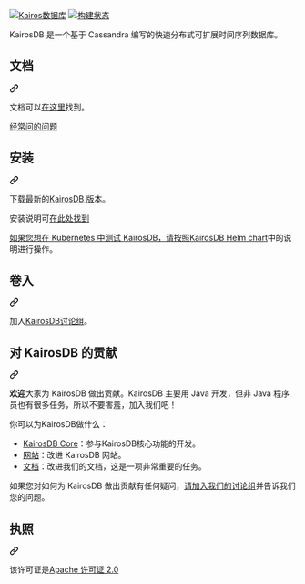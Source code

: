 <div class="Box-sc-g0xbh4-0 bJMeLZ js-snippet-clipboard-copy-unpositioned" data-hpc="true"><article class="markdown-body entry-content container-lg" itemprop="text"><p dir="auto"><a target="_blank" rel="noopener noreferrer" href="/kairosdb/kairosdb/blob/develop/webroot/img/kairosdb.png"><img src="/kairosdb/kairosdb/raw/develop/webroot/img/kairosdb.png" alt="Kairos数据库" style="max-width: 100%;"></a>
<a href="https://travis-ci.org/kairosdb/kairosdb" rel="nofollow"><img src="https://camo.githubusercontent.com/d4c1fb2ac0e605ad0e8178155ded08f65aa0bd05a9bceefe9c169f4849426624/68747470733a2f2f7472617669732d63692e6f72672f6b6169726f7364622f6b6169726f7364622e7376673f6272616e63683d646576656c6f70" alt="构建状态" data-canonical-src="https://travis-ci.org/kairosdb/kairosdb.svg?branch=develop" style="max-width: 100%;"></a></p>
<p dir="auto"><font style="vertical-align: inherit;"><font style="vertical-align: inherit;">KairosDB 是一个基于 Cassandra 编写的快速分布式可扩展时间序列数据库。</font></font></p>
<div class="markdown-heading" dir="auto"><h2 tabindex="-1" class="heading-element" dir="auto"><font style="vertical-align: inherit;"><font style="vertical-align: inherit;">文档</font></font></h2><a id="user-content-documentation" class="anchor" aria-label="永久链接：文档" href="#documentation"><svg class="octicon octicon-link" viewBox="0 0 16 16" version="1.1" width="16" height="16" aria-hidden="true"><path d="m7.775 3.275 1.25-1.25a3.5 3.5 0 1 1 4.95 4.95l-2.5 2.5a3.5 3.5 0 0 1-4.95 0 .751.751 0 0 1 .018-1.042.751.751 0 0 1 1.042-.018 1.998 1.998 0 0 0 2.83 0l2.5-2.5a2.002 2.002 0 0 0-2.83-2.83l-1.25 1.25a.751.751 0 0 1-1.042-.018.751.751 0 0 1-.018-1.042Zm-4.69 9.64a1.998 1.998 0 0 0 2.83 0l1.25-1.25a.751.751 0 0 1 1.042.018.751.751 0 0 1 .018 1.042l-1.25 1.25a3.5 3.5 0 1 1-4.95-4.95l2.5-2.5a3.5 3.5 0 0 1 4.95 0 .751.751 0 0 1-.018 1.042.751.751 0 0 1-1.042.018 1.998 1.998 0 0 0-2.83 0l-2.5 2.5a1.998 1.998 0 0 0 0 2.83Z"></path></svg></a></div>
<p dir="auto"><font style="vertical-align: inherit;"><font style="vertical-align: inherit;">文档可以</font></font><a href="http://kairosdb.github.io/website/" rel="nofollow"><font style="vertical-align: inherit;"><font style="vertical-align: inherit;">在这里</font></font></a><font style="vertical-align: inherit;"><font style="vertical-align: inherit;">找到。</font></font></p>
<p dir="auto"><a href="https://github.com/kairosdb/kairosdb/wiki/Frequently-Asked-Questions"><font style="vertical-align: inherit;"><font style="vertical-align: inherit;">经常问的问题</font></font></a></p>
<div class="markdown-heading" dir="auto"><h2 tabindex="-1" class="heading-element" dir="auto"><font style="vertical-align: inherit;"><font style="vertical-align: inherit;">安装</font></font></h2><a id="user-content-installing" class="anchor" aria-label="固定链接：安装" href="#installing"><svg class="octicon octicon-link" viewBox="0 0 16 16" version="1.1" width="16" height="16" aria-hidden="true"><path d="m7.775 3.275 1.25-1.25a3.5 3.5 0 1 1 4.95 4.95l-2.5 2.5a3.5 3.5 0 0 1-4.95 0 .751.751 0 0 1 .018-1.042.751.751 0 0 1 1.042-.018 1.998 1.998 0 0 0 2.83 0l2.5-2.5a2.002 2.002 0 0 0-2.83-2.83l-1.25 1.25a.751.751 0 0 1-1.042-.018.751.751 0 0 1-.018-1.042Zm-4.69 9.64a1.998 1.998 0 0 0 2.83 0l1.25-1.25a.751.751 0 0 1 1.042.018.751.751 0 0 1 .018 1.042l-1.25 1.25a3.5 3.5 0 1 1-4.95-4.95l2.5-2.5a3.5 3.5 0 0 1 4.95 0 .751.751 0 0 1-.018 1.042.751.751 0 0 1-1.042.018 1.998 1.998 0 0 0-2.83 0l-2.5 2.5a1.998 1.998 0 0 0 0 2.83Z"></path></svg></a></div>
<p dir="auto"><font style="vertical-align: inherit;"><font style="vertical-align: inherit;">下载最新的</font></font><a href="https://github.com/kairosdb/kairosdb/releases"><font style="vertical-align: inherit;"><font style="vertical-align: inherit;">KairosDB 版本</font></font></a><font style="vertical-align: inherit;"><font style="vertical-align: inherit;">。</font></font></p>
<p dir="auto"><font style="vertical-align: inherit;"><font style="vertical-align: inherit;">安装说明可</font></font><a href="http://kairosdb.github.io/docs/build/html/GettingStarted.html" rel="nofollow"><font style="vertical-align: inherit;"><font style="vertical-align: inherit;">在此处找到</font></font></a></p>
<p dir="auto"><font style="vertical-align: inherit;"></font><a href="/kairosdb/kairosdb/blob/develop/deployment/helm/README.md"><font style="vertical-align: inherit;"><font style="vertical-align: inherit;">如果您想在 Kubernetes 中测试 KairosDB，请按照KairosDB Helm chart</font></font></a><font style="vertical-align: inherit;"><font style="vertical-align: inherit;">中的说明进行操作</font><font style="vertical-align: inherit;">。</font></font></p>
<div class="markdown-heading" dir="auto"><h2 tabindex="-1" class="heading-element" dir="auto"><font style="vertical-align: inherit;"><font style="vertical-align: inherit;">卷入</font></font></h2><a id="user-content-getting-involved" class="anchor" aria-label="永久链接：参与其中" href="#getting-involved"><svg class="octicon octicon-link" viewBox="0 0 16 16" version="1.1" width="16" height="16" aria-hidden="true"><path d="m7.775 3.275 1.25-1.25a3.5 3.5 0 1 1 4.95 4.95l-2.5 2.5a3.5 3.5 0 0 1-4.95 0 .751.751 0 0 1 .018-1.042.751.751 0 0 1 1.042-.018 1.998 1.998 0 0 0 2.83 0l2.5-2.5a2.002 2.002 0 0 0-2.83-2.83l-1.25 1.25a.751.751 0 0 1-1.042-.018.751.751 0 0 1-.018-1.042Zm-4.69 9.64a1.998 1.998 0 0 0 2.83 0l1.25-1.25a.751.751 0 0 1 1.042.018.751.751 0 0 1 .018 1.042l-1.25 1.25a3.5 3.5 0 1 1-4.95-4.95l2.5-2.5a3.5 3.5 0 0 1 4.95 0 .751.751 0 0 1-.018 1.042.751.751 0 0 1-1.042.018 1.998 1.998 0 0 0-2.83 0l-2.5 2.5a1.998 1.998 0 0 0 0 2.83Z"></path></svg></a></div>
<p dir="auto"><font style="vertical-align: inherit;"><font style="vertical-align: inherit;">加入</font></font><a href="https://groups.google.com/forum/#!forum/kairosdb-group" rel="nofollow"><font style="vertical-align: inherit;"><font style="vertical-align: inherit;">KairosDB讨论组</font></font></a><font style="vertical-align: inherit;"><font style="vertical-align: inherit;">。</font></font></p>
<div class="markdown-heading" dir="auto"><h2 tabindex="-1" class="heading-element" dir="auto"><font style="vertical-align: inherit;"><font style="vertical-align: inherit;">对 KairosDB 的贡献</font></font></h2><a id="user-content-contributing-to-kairosdb" class="anchor" aria-label="永久链接：为 KairosDB 做贡献" href="#contributing-to-kairosdb"><svg class="octicon octicon-link" viewBox="0 0 16 16" version="1.1" width="16" height="16" aria-hidden="true"><path d="m7.775 3.275 1.25-1.25a3.5 3.5 0 1 1 4.95 4.95l-2.5 2.5a3.5 3.5 0 0 1-4.95 0 .751.751 0 0 1 .018-1.042.751.751 0 0 1 1.042-.018 1.998 1.998 0 0 0 2.83 0l2.5-2.5a2.002 2.002 0 0 0-2.83-2.83l-1.25 1.25a.751.751 0 0 1-1.042-.018.751.751 0 0 1-.018-1.042Zm-4.69 9.64a1.998 1.998 0 0 0 2.83 0l1.25-1.25a.751.751 0 0 1 1.042.018.751.751 0 0 1 .018 1.042l-1.25 1.25a3.5 3.5 0 1 1-4.95-4.95l2.5-2.5a3.5 3.5 0 0 1 4.95 0 .751.751 0 0 1-.018 1.042.751.751 0 0 1-1.042.018 1.998 1.998 0 0 0-2.83 0l-2.5 2.5a1.998 1.998 0 0 0 0 2.83Z"></path></svg></a></div>
<p dir="auto"><font style="vertical-align: inherit;"></font><strong><font style="vertical-align: inherit;"><font style="vertical-align: inherit;">欢迎</font></font></strong><font style="vertical-align: inherit;"><font style="vertical-align: inherit;">大家为 KairosDB 做出贡献</font><font style="vertical-align: inherit;">。KairosDB 主要用 Java 开发，但非 Java 程序员也有很多任务，所以不要害羞，加入我们吧！</font></font></p>
<p dir="auto"><font style="vertical-align: inherit;"><font style="vertical-align: inherit;">你可以为KairosDB做什么：</font></font></p>
<ul dir="auto">
<li><a href="https://github.com/kairosdb/kairosdb"><font style="vertical-align: inherit;"><font style="vertical-align: inherit;">KairosDB Core</font></font></a><font style="vertical-align: inherit;"><font style="vertical-align: inherit;">：参与KairosDB核心功能的开发。</font></font></li>
<li><a href="https://github.com/kairosdb/kairosdb.github.io"><font style="vertical-align: inherit;"><font style="vertical-align: inherit;">网站</font></font></a><font style="vertical-align: inherit;"><font style="vertical-align: inherit;">：改进 KairosDB 网站。</font></font></li>
<li><a href="https://github.com/kairosdb/kairosdb/wiki/Contribute:-Documentation"><font style="vertical-align: inherit;"><font style="vertical-align: inherit;">文档</font></font></a><font style="vertical-align: inherit;"><font style="vertical-align: inherit;">：改进我们的文档，这是一项非常重要的任务。</font></font></li>
</ul>
<p dir="auto"><font style="vertical-align: inherit;"><font style="vertical-align: inherit;">如果您对如何为 KairosDB 做出贡献有任何疑问，</font></font><a href="https://groups.google.com/forum/#!forum/kairosdb-group" rel="nofollow"><font style="vertical-align: inherit;"><font style="vertical-align: inherit;">请加入我们的讨论组</font></font></a><font style="vertical-align: inherit;"><font style="vertical-align: inherit;">并告诉我们您的问题。</font></font></p>
<div class="markdown-heading" dir="auto"><h2 tabindex="-1" class="heading-element" dir="auto"><font style="vertical-align: inherit;"><font style="vertical-align: inherit;">执照</font></font></h2><a id="user-content-license" class="anchor" aria-label="永久链接：许可证" href="#license"><svg class="octicon octicon-link" viewBox="0 0 16 16" version="1.1" width="16" height="16" aria-hidden="true"><path d="m7.775 3.275 1.25-1.25a3.5 3.5 0 1 1 4.95 4.95l-2.5 2.5a3.5 3.5 0 0 1-4.95 0 .751.751 0 0 1 .018-1.042.751.751 0 0 1 1.042-.018 1.998 1.998 0 0 0 2.83 0l2.5-2.5a2.002 2.002 0 0 0-2.83-2.83l-1.25 1.25a.751.751 0 0 1-1.042-.018.751.751 0 0 1-.018-1.042Zm-4.69 9.64a1.998 1.998 0 0 0 2.83 0l1.25-1.25a.751.751 0 0 1 1.042.018.751.751 0 0 1 .018 1.042l-1.25 1.25a3.5 3.5 0 1 1-4.95-4.95l2.5-2.5a3.5 3.5 0 0 1 4.95 0 .751.751 0 0 1-.018 1.042.751.751 0 0 1-1.042.018 1.998 1.998 0 0 0-2.83 0l-2.5 2.5a1.998 1.998 0 0 0 0 2.83Z"></path></svg></a></div>
<p dir="auto"><font style="vertical-align: inherit;"><font style="vertical-align: inherit;">该许可证是</font></font><a href="http://www.apache.org/licenses/LICENSE-2.0" rel="nofollow"><font style="vertical-align: inherit;"><font style="vertical-align: inherit;">Apache 许可证 2.0</font></font></a></p>
</article></div>
